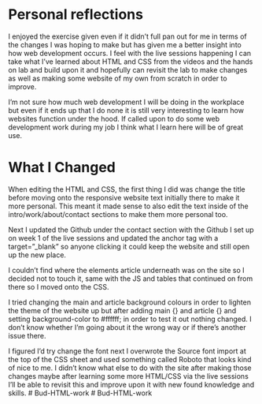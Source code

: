 # Personal reflections

I enjoyed the exercise given even if it didn’t full pan out for me in terms of the changes I was hoping to make but has given me a better insight into how web development occurs. I feel with the live sessions happening I can take what I’ve learned about HTML and CSS from the videos and the hands on lab and build upon it and hopefully can revisit the lab to make changes as well as making some website of my own from scratch in order to improve.

I’m not sure how much web development I will be doing in the workplace but even if it ends up that I do none it is still very interesting to learn how websites function under the hood. If called upon to do some web development work during my job I think what I learn here will be of great use.


# What I Changed

When editing the HTML and CSS, the first thing I did was change the title before moving onto the responsive website text initially there to make it more personal. This meant it made sense to also edit the text inside of the intro/work/about/contact sections to make them more personal too.

Next I updated the Github under the contact section with the Github I set up on week 1 of the live sessions and updated the anchor tag with a target=”_blank” so anyone clicking it could keep the website and still open up the new place. 

I couldn’t find where the elements article underneath was on the site so I decided not to touch it, same with the JS and tables that continued on from there so I moved onto the CSS.

I tried changing the main and article background colours in order to lighten the theme of the website up but after adding main {} and article {} and setting background-color to #ffffff; in order to test it out nothing changed. I don’t know whether I’m going about it the wrong way or if there’s another issue there. 

I figured I’d try change the font next I overwrote the Source font import at the top of the CSS sheet and used something called Roboto that looks kind of nice to me. I didn’t know what else to do with the  site after making those changes maybe after learning some more HTML/CSS via the live sessions I’ll be able to revisit this and improve upon it with new found knowledge and skills.
#   B u d - H T M L - w o r k  
 #   B u d - H T M L - w o r k  
 